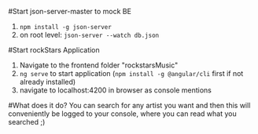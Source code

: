 #Start json-server-master to mock BE
1. `npm install -g json-server`
2. on root level: `json-server --watch db.json`


#Start rockStars Application
1. Navigate to the frontend folder "rockstarsMusic"
2. `ng serve` to start application (`npm install -g @angular/cli` first if not already installed)
3. navigate to localhost:4200 in browser as console mentions

#What does it do?
You can search for any artist you want and then this will conveniently be logged to your console, where you can read what you searched ;)
